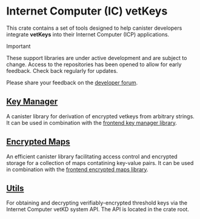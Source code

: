 # Internet Computer (IC) vetKeys

This crate contains a set of tools designed to help canister developers integrate **vetKeys** into their Internet Computer (ICP) applications.

> [!IMPORTANT]
> These support libraries are under active development and are subject to change. Access to the repositories has been opened to allow for early feedback. Check back regularly for updates.
>
> Please share your feedback on the [developer forum](https://forum.dfinity.org/t/threshold-key-derivation-privacy-on-the-ic/16560/179).

## [Key Manager](https://docs.rs/ic-vetkeys/latest/key_manager/struct.KeyManager.html)
A canister library for derivation of encrypted vetkeys from arbitrary strings. It can be used in combination with the [frontend key manager library](https://5lfyp-mqaaa-aaaag-aleqa-cai.icp0.io/classes/_dfinity_vetkeys_key_manager.KeyManager.html).

## [Encrypted Maps](https://docs.rs/ic-vetkeys/latest/encrypted_maps/struct.EncryptedMaps.html)
An efficient canister library facilitating access control and encrypted storage for a collection of maps contatining key-value pairs. It can be used in combination with the [frontend encrypted maps library](https://5lfyp-mqaaa-aaaag-aleqa-cai.icp0.io/classes/_dfinity_vetkeys_encrypted_maps.EncryptedMaps.html).

## [Utils](https://docs.rs/ic-vetkeys/latest/)
For obtaining and decrypting verifiably-encrypted threshold keys via the Internet Computer vetKD system API. The API is located in the crate root.
